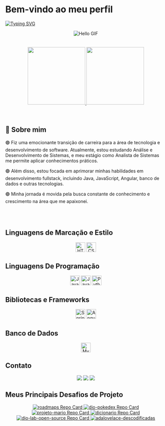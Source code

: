 # Bem-vindo ao meu perfil


[![Typing SVG](https://readme-typing-svg.demolab.com?font=Quicksand&weight=600&size=24&pause=1000&color=F73DF3&center=true&random=false&width=435&lines=%3C+Ol%C3%A1%2C+sou+a+Bianca!+%2F%3E;%3C+Desenvolvedora+FullStack+%2F%3E;%3C+Hi%2C+I'am+Bianca!+%2F%3E;%3C+FullStack+Developer+%2F%3E)](https://git.io/typing-svg)

<div align="center">
  <img src="https://media.tenor.com/TkFZ0lgtuakAAAAj/%E0%B8%9E%E0%B8%B4%E0%B8%A1%E0%B8%9E%E0%B9%8C-%E0%B8%97%E0%B9%8D%E0%B8%B2%E0%B8%87%E0%B8%B2%E0%B8%99.gif" alt="Hello GIF">
</div>
<br><br>
<div align="center">
  <a href="https://github.com/bianca-leal">
    <img height="180em" src="https://github-readme-stats.vercel.app/api?username=bianca-leal&show_icons=true&theme=midnight-purple&include_all_commits=true&count_private=true"/>
    <img height="180em" src="https://github-readme-stats.vercel.app/api/top-langs/?username=bianca-leal&layout=compact&langs_count=6&theme=midnight-purple"/> 
  </a>
</div>
<br><br>


## 🚀 Sobre mim

 🟣  Fiz uma emocionante transição de carreira para a área de tecnologia e desenvolvimento de software. Atualmente, estou estudando Análise e Desenvolvimento de Sistemas, e meu estágio como Analista de Sistemas me permite aplicar conhecimentos práticos.

 🟣  Além disso, estou focada em aprimorar minhas habilidades em desenvolvimento fullstack, incluindo Java, JavaScript, Angular, banco de dados e outras tecnologias. 

 🟣  Minha jornada é movida pela busca constante de conhecimento e crescimento na área que me apaixonei.

<br><br>

## Linguagens de Marcação e Estilo

<div align="center">
  <img alt="HTML5" height="30" width="auto" src="https://img.shields.io/badge/HTML5-000?style=for-the-badge&logo=html5">
  <img alt="CSS3" height="30" width="auto" src="https://img.shields.io/badge/CSS3-000?style=for-the-badge&logo=css3&logoColor=264CE4">
</div>

##  Linguagens De Programação

<div align="center">
   <img alt="Java" height="30" width="auto" src="https://img.shields.io/badge/Java-000?style=for-the-badge&logo=java&logoColor=007396&labelColor=black">
  <img alt="JavaScript" height="30" width="auto" src="https://img.shields.io/badge/JavaScript-000?style=for-the-badge&logo=javascript">
  <img alt="Python" height="30" width="auto" src="https://img.shields.io/badge/Python-000?style=for-the-badge&logo=python&logoColor=3776AB&labelColor=black">
</div>

## Bibliotecas e Frameworks

<div align="center">
  <img alt="Spring Boot" height="30" width="auto" src="https://img.shields.io/badge/Spring_Boot-000?style=for-the-badge&logo=spring-boot&logoColor=6DB33F&labelColor=black">
  <img alt="Angular" height="30" width="auto" src="https://img.shields.io/badge/Angular-000?style=for-the-badge&logo=angular&logoColor=C3002F">
</div>

## Banco de Dados

<div align="center">
   <img alt="MySQL" height="30" width="auto" src="https://img.shields.io/badge/MySQL-000?style=for-the-badge&logo=mysql&logoColor=4479A1&labelColor=black">
</div>

##  Contato

<div align="center">
  <a href="https://www.linkedin.com/in/bianca-leall" target="_blank"><img src="https://img.shields.io/badge/-LinkedIn-000?style=for-the-badge&logo=linkedin&logoColor=0E76A8" target="_blank"></a> 
  <a href="https://www.discord.com/in/biancaleal/" target="_blank"><img src="https://img.shields.io/badge/Discord-000?style=for-the-badge&logo=discord" target="_blank"></a>
  <a href="mailto:bleal8882@gmail.com"><img src="https://img.shields.io/badge/-Email-000?style=for-the-badge&logo=gmail&logoColor=E94D5F"></a>
</div>


## Meus Principais Desafios de Projeto 

<div align="center">
  <a href="https://github.com/Bianca-Leal/Bianca-Leal.github.io">
    <img src="https://github-readme-stats.vercel.app/api/pin/?username=Bianca-Leal&repo=Bianca-Leal.github.io&bg_color=000&border_color=30A3DC&show_icons=true&icon_color=30A3DC&title_color=E94D5F&text_color=FFF" alt="roadmaps Repo Card" >
  </a>
  <a href="https://github.com/Bianca-Leal/dio-pokedex">
    <img src="https://github-readme-stats.vercel.app/api/pin/?username=Bianca-Leal&repo=dio-pokedex&bg_color=000&border_color=30A3DC&show_icons=true&icon_color=30A3DC&title_color=E94D5F&text_color=FFF" alt="dio-pokedex Repo Card">
  </a>
  <a href="https://github.com/Bianca-Leal/projeto-mario">
    <img src="https://github-readme-stats.vercel.app/api/pin/?username=Bianca-Leal&repo=projeto-mario&bg_color=000&border_color=30A3DC&show_icons=true&icon_color=30A3DC&title_color=E94D5F&text_color=FFF" alt="projeto-mario Repo Card">
  </a>
  <a href="https://github.com/Bianca-Leal/dicionario">
    <img src="https://github-readme-stats.vercel.app/api/pin/?username=Bianca-Leal&repo=dicionario&bg_color=000&border_color=30A3DC&show_icons=true&icon_color=30A3DC&title_color=E94D5F&text_color=FFF" alt="dicionario Repo Card">
  </a>
  <a href="https://github.com/elidianaandrade/dio-lab-open-source">
    <img src="https://github-readme-stats.vercel.app/api/pin/?username=elidianaandrade&repo=dio-lab-open-source&bg_color=000&border_color=30A3DC&show_icons=true&icon_color=30A3DC&title_color=E94D5F&text_color=FFF" alt="dio-lab-open-source Repo Card">
  </a>
   <a href="https://github.com/Bianca-Leal/site-AdaLovelace">
    <img src="https://github-readme-stats.vercel.app/api/pin/?username=Bianca-Leal&repo=site-AdaLovelace&bg_color=000&border_color=30A3DC&show_icons=true&icon_color=30A3DC&title_color=E94D5F&text_color=FFF" alt="adalovelace-descodificadas">
  </a>
</div>




